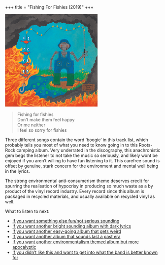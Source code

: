 +++
title = "Fishing For Fishies (2019)"
+++

![album cover of Fishing For Fishies](./cover.png)

> Fishing for fishies  
> Don't make them feel happy  
> Or me neither  
> I feel so sorry for fishies

Three different songs contain the word ‘boogie’ in this track list, which probably tells you most of what you need to know going in to this Roots-Rock camping album. Very underrated in the discography, this anachronistic gem begs the listener to not take the music so seriously, and likely wont be enjoyed if you aren’t willing to have fun listening to it. This carefree sound is offset by genuine, stark concern for the environment and mental well being in the lyrics.

The strong environmental anti-consumerism theme deserves credit for spurring the realisation of hypocrisy in producing so much waste as a by product of the vinyl record industry. Every record since this album is packaged in recycled materials, and usually available on recycled vinyl as well.

What to listen to next:

*   [If you want something else fun/not serious sounding](/releases/oddments)
*   [If you want another bright sounding album with dark lyrics](/releases/paper-mache-dream-balloon)
*   [If you want another easy-going album that gets weird](/releases/sketches-of-brunswick-east)
*   [If you want another album that sounds last a past era](/releases/float-along-fill-your-lungs)
*   [If you want another environmentalism themed album but more apocalyptic](/releases/flying-microtonal-banana)
*   [If you didn’t like this and want to get into what the band is better known for](/releases/nonagon-infinity)
